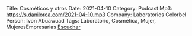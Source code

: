 Title: Cosméticos y otros
Date: 2021-04-10
Category: Podcast
Mp3: https://s.danilorca.com/2021-04-10.mp3
Company: Laboratorios Colorbel
Person: Ivon Abuawuad
Tags: Laboratorio, Cosmética, Mujer, MujeresEmpresarias
<a href="https://s.danilorca.com/2021-04-10.mp3" type="audio/mpeg">
Escuchar
</a>
